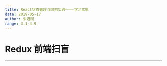 ```yaml
---
title: React状态管理与同构实践————学习成果
date: 2019-05-17
author: 朱港回
range: 3.1-4.9
---
```


# Redux 前端扫盲

---

